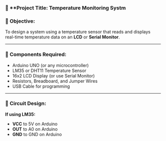 ### 🔧 **Project Title: Temperature Monitoring Systm 

### 🧾 **Objective:**

To design a system using a temperature sensor that reads and displays real-time temperature data on an **LCD** or **Serial Monitor**.

---

### 🔌 **Components Required:**

* Arduino UNO (or any microcontroller)
* LM35 or DHT11 Temperature Sensor
* 16x2 LCD Display (or use Serial Monitor)
* Resistors, Breadboard, and Jumper Wires
* USB Cable for programming

---

### 🔁 **Circuit Design:**

**If using LM35:**

* **VCC** to 5V on Arduino
* **OUT** to A0 on Arduino
* **GND** to GND on Arduino


